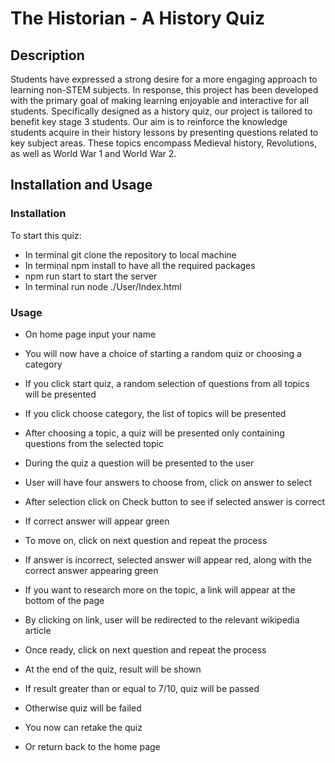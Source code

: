 # The Historian - A History Quiz

## Description

Students have expressed a strong desire for a more engaging approach to learning non-STEM subjects. In response, this project has been developed with the primary goal of making learning enjoyable and interactive for all students. Specifically designed as a history quiz, our project is tailored to benefit key stage 3 students. Our aim is to reinforce the knowledge students acquire in their history lessons by presenting questions related to key subject areas. These topics encompass Medieval history, Revolutions, as well as World War 1 and World War 2.

## Installation and Usage

### Installation

To start this quiz:

* In terminal git clone the repository to local machine
* In terminal npm install to have all the required packages
* npm run start to start the server
* In terminal run node ./User/Index.html

### Usage

* On home page input your name
* You will now have a choice of starting a random quiz or choosing a category
* If you click start quiz, a random selection of questions from all topics will be presented
* If you click choose category, the list of topics will be presented
* After choosing a topic, a quiz will be presented only containing questions from the selected topic

* During the quiz a question will be presented to the user
* User will have four answers to choose from, click on answer to select
* After selection click on Check button to see if selected answer is correct

* If correct answer will appear green
* To move on, click on next question and repeat the process

* If answer is incorrect, selected answer will appear red, along with the correct answer appearing green
* If you want to research more on the topic, a link will appear at the bottom of the page
* By clicking on link, user will be redirected to the relevant wikipedia article
* Once ready, click on next question and repeat the process

* At the end of the quiz, result will be shown
* If result greater than or equal to 7/10, quiz will be passed
* Otherwise quiz will be failed
* You now can retake the quiz
* Or return back to the home page 

